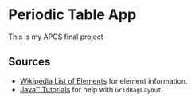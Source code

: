 # Periodic Table App

This is my APCS final project

## Sources
* [Wikipedia List of Elements](https://en.wikipedia.org/wiki/Chemical_element) for element information.
* [Java™ Tutorials](https://docs.oracle.com/javase/tutorial/uiswing/layout/gridbag.html) for help with `GridBagLayout`.